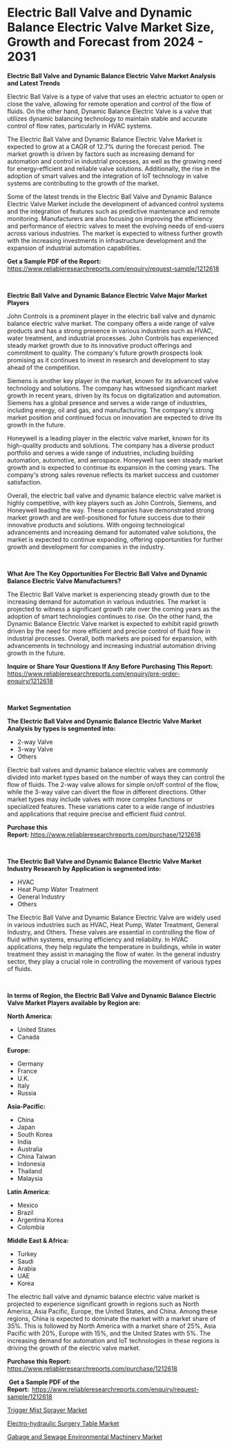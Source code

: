 <p><h1>Electric Ball Valve and Dynamic Balance Electric Valve Market Size, Growth and Forecast from 2024 - 2031</h1></p><p><strong>Electric Ball Valve and Dynamic Balance Electric Valve Market Analysis and Latest Trends</strong></p>
<p><p>Electric Ball Valve is a type of valve that uses an electric actuator to open or close the valve, allowing for remote operation and control of the flow of fluids. On the other hand, Dynamic Balance Electric Valve is a valve that utilizes dynamic balancing technology to maintain stable and accurate control of flow rates, particularly in HVAC systems.</p><p>The Electric Ball Valve and Dynamic Balance Electric Valve Market is expected to grow at a CAGR of 12.7% during the forecast period. The market growth is driven by factors such as increasing demand for automation and control in industrial processes, as well as the growing need for energy-efficient and reliable valve solutions. Additionally, the rise in the adoption of smart valves and the integration of IoT technology in valve systems are contributing to the growth of the market.</p><p>Some of the latest trends in the Electric Ball Valve and Dynamic Balance Electric Valve Market include the development of advanced control systems and the integration of features such as predictive maintenance and remote monitoring. Manufacturers are also focusing on improving the efficiency and performance of electric valves to meet the evolving needs of end-users across various industries. The market is expected to witness further growth with the increasing investments in infrastructure development and the expansion of industrial automation capabilities.</p></p>
<p><strong>Get a Sample PDF of the Report:&nbsp;</strong> <a href="https://www.reliableresearchreports.com/enquiry/request-sample/1212618">https://www.reliableresearchreports.com/enquiry/request-sample/1212618</a></p>
<p>&nbsp;</p>
<p><strong>Electric Ball Valve and Dynamic Balance Electric Valve Major Market Players</strong></p>
<p><p>John Controls is a prominent player in the electric ball valve and dynamic balance electric valve market. The company offers a wide range of valve products and has a strong presence in various industries such as HVAC, water treatment, and industrial processes. John Controls has experienced steady market growth due to its innovative product offerings and commitment to quality. The company's future growth prospects look promising as it continues to invest in research and development to stay ahead of the competition.</p><p>Siemens is another key player in the market, known for its advanced valve technology and solutions. The company has witnessed significant market growth in recent years, driven by its focus on digitalization and automation. Siemens has a global presence and serves a wide range of industries, including energy, oil and gas, and manufacturing. The company's strong market position and continued focus on innovation are expected to drive its growth in the future.</p><p>Honeywell is a leading player in the electric valve market, known for its high-quality products and solutions. The company has a diverse product portfolio and serves a wide range of industries, including building automation, automotive, and aerospace. Honeywell has seen steady market growth and is expected to continue its expansion in the coming years. The company's strong sales revenue reflects its market success and customer satisfaction.</p><p>Overall, the electric ball valve and dynamic balance electric valve market is highly competitive, with key players such as John Controls, Siemens, and Honeywell leading the way. These companies have demonstrated strong market growth and are well-positioned for future success due to their innovative products and solutions. With ongoing technological advancements and increasing demand for automated valve solutions, the market is expected to continue expanding, offering opportunities for further growth and development for companies in the industry.</p></p>
<p>&nbsp;</p>
<p><strong>What Are The Key Opportunities For Electric Ball Valve and Dynamic Balance Electric Valve Manufacturers?</strong></p>
<p><p>The Electric Ball Valve market is experiencing steady growth due to the increasing demand for automation in various industries. The market is projected to witness a significant growth rate over the coming years as the adoption of smart technologies continues to rise. On the other hand, the Dynamic Balance Electric Valve market is expected to exhibit rapid growth driven by the need for more efficient and precise control of fluid flow in industrial processes. Overall, both markets are poised for expansion, with advancements in technology and increasing industrial automation driving growth in the future.</p></p>
<p><strong>Inquire or Share Your Questions If Any Before Purchasing This Report:</strong> <a href="https://www.reliableresearchreports.com/enquiry/pre-order-enquiry/1212618">https://www.reliableresearchreports.com/enquiry/pre-order-enquiry/1212618</a></p>
<p>&nbsp;</p>
<p><strong>Market Segmentation</strong></p>
<p><strong>The Electric Ball Valve and Dynamic Balance Electric Valve Market Analysis by types is segmented into:</strong></p>
<p><ul><li>2-way Valve</li><li>3-way Valve</li><li>Others</li></ul></p>
<p><p>Electric ball valves and dynamic balance electric valves are commonly divided into market types based on the number of ways they can control the flow of fluids. The 2-way valve allows for simple on/off control of the flow, while the 3-way valve can divert the flow in different directions. Other market types may include valves with more complex functions or specialized features. These variations cater to a wide range of industries and applications that require precise and efficient fluid control.</p></p>
<p><strong>Purchase this Report:&nbsp;</strong><a href="https://www.reliableresearchreports.com/purchase/1212618">https://www.reliableresearchreports.com/purchase/1212618</a></p>
<p>&nbsp;</p>
<p><strong>The Electric Ball Valve and Dynamic Balance Electric Valve Market Industry Research by Application is segmented into:</strong></p>
<p><ul><li>HVAC</li><li>Heat Pump Water Treatment</li><li>General Industry</li><li>Others</li></ul></p>
<p><p>The Electric Ball Valve and Dynamic Balance Electric Valve are widely used in various industries such as HVAC, Heat Pump, Water Treatment, General Industry, and Others. These valves are essential in controlling the flow of fluid within systems, ensuring efficiency and reliability. In HVAC applications, they help regulate the temperature in buildings, while in water treatment they assist in managing the flow of water. In the general industry sector, they play a crucial role in controlling the movement of various types of fluids.</p></p>
<p>&nbsp;</p>
<p><strong>In terms of Region, the Electric Ball Valve and Dynamic Balance Electric Valve Market Players available by Region are:</strong></p>
<p>
    <p> <strong> North America: </strong>
        <ul>
            <li>United States</li>
            <li>Canada</li>
        </ul>
        </p> 
    <p> <strong> Europe: </strong>
        <ul>
            <li>Germany</li>
            <li>France</li>
            <li>U.K.</li>
            <li>Italy</li>
            <li>Russia</li>
        </ul>
        </p> 
    <p> <strong> Asia-Pacific: </strong>
        <ul>
            <li>China</li>
            <li>Japan</li>
            <li>South Korea</li>
            <li>India</li>
            <li>Australia</li>
            <li>China Taiwan</li>
            <li>Indonesia</li>
            <li>Thailand</li>
            <li>Malaysia</li>
        </ul>
        </p> 
    <p> <strong> Latin America: </strong>
        <ul>
            <li>Mexico</li>
            <li>Brazil</li>
            <li>Argentina Korea</li>
            <li>Colombia</li>
        </ul>
        </p> 
    <p> <strong> Middle East & Africa: </strong>
        <ul>
            <li>Turkey</li>
            <li>Saudi</li>
            <li>Arabia</li>
            <li>UAE</li>
            <li>Korea</li>
        </ul>
    </p>
    </p>
<p><p>The electric ball valve and dynamic balance electric valve market is projected to experience significant growth in regions such as North America, Asia Pacific, Europe, the United States, and China. Among these regions, China is expected to dominate the market with a market share of 35%. This is followed by North America with a market share of 25%, Asia Pacific with 20%, Europe with 15%, and the United States with 5%. The increasing demand for automation and IoT technologies in these regions is driving the growth of the electric valve market.</p></p>
<p><strong>Purchase this Report: </strong><a href="https://www.reliableresearchreports.com/purchase/1212618">https://www.reliableresearchreports.com/purchase/1212618</a></p>
<p>&nbsp;<strong>Get a Sample PDF of the Report:&nbsp;&nbsp;</strong><a href="https://www.reliableresearchreports.com/enquiry/request-sample/1212618">https://www.reliableresearchreports.com/enquiry/request-sample/1212618</a></p>
<p><strong></strong></p>
<p><p><a href="https://github.com/NorbertYates/Market-Research-Report-List-3/blob/main/trigger-mist-sprayer-market.md">Trigger Mist Sprayer Market</a></p><p><a href="https://github.com/globismark/Market-Research-Report-List-2/blob/main/electro-hydraulic-surgery-table-market.md">Electro-hydraulic Surgery Table Market</a></p><p><a href="https://github.com/prosalinda88/Market-Research-Report-List-3/blob/main/gabage-and-sewage-environmental-machinery-market.md">Gabage and Sewage Environmental Machinery Market</a></p></p>